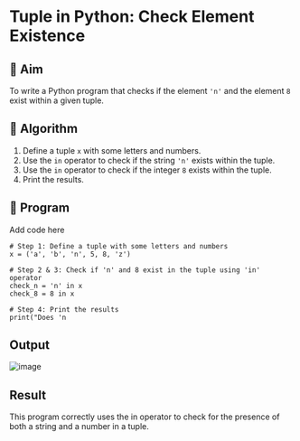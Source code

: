 # Tuple in Python: Check Element Existence

## 🎯 Aim
To write a Python program that checks if the element `'n'` and the element `8` exist within a given tuple.

## 🧠 Algorithm
1. Define a tuple `x` with some letters and numbers.
2. Use the `in` operator to check if the string `'n'` exists within the tuple.
3. Use the `in` operator to check if the integer `8` exists within the tuple.
4. Print the results.

## 🧾 Program
Add code here
```
# Step 1: Define a tuple with some letters and numbers
x = ('a', 'b', 'n', 5, 8, 'z')

# Step 2 & 3: Check if 'n' and 8 exist in the tuple using 'in' operator
check_n = 'n' in x
check_8 = 8 in x

# Step 4: Print the results
print("Does 'n
```

## Output
![image](https://github.com/user-attachments/assets/4b8a50e1-e227-4505-89bf-f4a9299ce016)

## Result
This program correctly uses the in operator to check for the presence of both a string and a number in a tuple. 
